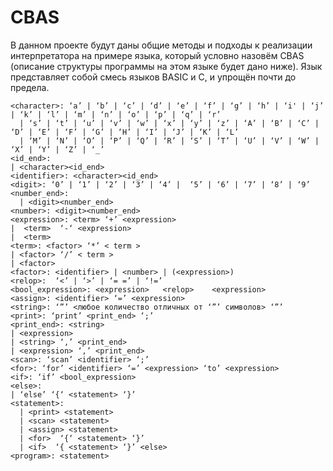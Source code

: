 # CBAS
В данном проекте будут даны общие методы и подходы к реализации
интерпретатора на примере языка, который условно назовём CBAS (описание
структуры программы на этом языке будет дано ниже). Язык представляет собой
смесь языков BASIC и C, и упрощён почти до предела.

```
<character>: ‘a’ | ‘b’ | ‘c’ | ‘d’ | ‘e’ | ‘f’ | ‘g’ | ‘h’ | ‘i' | ‘j’ | ‘k’ | ‘l’ | ‘m’ | ‘n’ | ‘o’ | ‘p’ | ‘q’ | ‘r’ 
  | ‘s’ | ‘t’ | ‘u’ | ‘v’ | ‘w’ | ‘x’ | ‘y’ | ‘z’ | ‘A’ | ‘B’ | ‘C’ | ‘D’ | ‘E’ | ‘F’ | ‘G’ | ‘H’ | ‘I’ | ‘J’ | ‘K’ | ‘L’ 
  | ‘M’ | ‘N’ | ‘O’ | ‘P’ | ‘Q’ | ‘R’ | ‘S’ | ‘T’ | ‘U’ | ‘V’ | ‘W’ | ‘X’ | ‘Y’ | ‘Z’ | ‘_’
<id_end>:
| <character><id_end>
<identifier>: <character><id_end>
<digit>: ‘0’ | ‘1’ | ‘2’ | ‘3’ | ‘4’ |  ‘5’ | ‘6’ | ‘7’ | ‘8’ | ‘9’
<number_end>:
  | <digit><number_end>
<number>: <digit><number_end>
<expression>: <term> ‘+’ <expression>
|  <term>  ‘-‘ <expression>
|  <term>
<term>: <factor> ‘*’ < term >
| <factor> ‘/’ < term >
| <factor>
<factor>: <identifier> | <number> | (<expression>)
<relop>:  ‘<’ | ‘>’ | ‘= =’ | ‘!=’
<bool_expression>: <expression>   <relop>    <expression>
<assign>: <identifier> ‘=’ <expression>
<string>: ‘”’ <любое количество отличных от ‘”’ символов> ‘”’
<print>: ‘print’ <print_end> ‘;’
<print_end>: <string>
| <expression>
| <string> ‘,’ <print_end>
| <expression> ‘,’ <print_end>
<scan>: ‘scan’ <identifier> ‘;’
<for>: ‘for’ <identifier> ‘=’ <expression> ‘to’ <expression>
<if>: ‘if’ <bool_expression>
<else>: 
| ‘else’ ‘{‘ <statement> ‘}’
<statement>:  
  | <print> <statement>
  | <scan> <statement>
  | <assign> <statement>
  | <for>  ‘{‘ <statement> ‘}’
  | <if>  ‘{ <statement> ‘}’ <else>
<program>: <statement>

```
